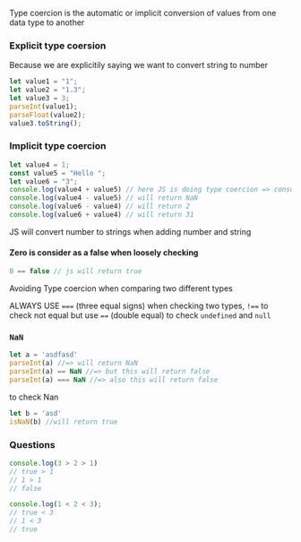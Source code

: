 Type coercion is the automatic or implicit conversion of values from one data type to another

### Explicit type coersion
Because we are explicitily saying we want to convert string to number

```js
let value1 = "1";
let value2 = "1.3";
let value3 = 3;
parseInt(value1);
parseFloat(value2);
value3.toString();
```

### Implicit type coercion

```js
let value4 = 1;
const value5 = "Hello ";
let value6 = "3";
console.log(value4 + value5) // here JS is doing type coercion => console.log(a.toString() + b); output will be "1hello "
console.log(value4 - value5) // will return NaN
console.log(value6 - value4) // will return 2
console.log(value6 + value4) // will return 31
```

JS will convert number to strings when adding number and string

#### Zero is consider as a false when loosely checking

```js
0 == false // js will return true
```

Avoiding Type coercion when comparing two different types

ALWAYS USE `===` (three equal signs) when checking two types, `!==` to check not equal
but use  `==` (double equal) to check `undefined` and `null`

### `NaN`

```js
let a = 'asdfasd'
parseInt(a) //=> will return NaN
parseInt(a) == NaN //=> but this will return false
parseInt(a) === NaN //=> also this will return false
```

to check Nan

```js
let b = 'asd'
isNaN(b) //will return true
```

### Questions

```js
console.log(3 > 2 > 1)
// true > 1
// 1 > 1
// false
```

```js
console.log(1 < 2 < 3);
// true < 3
// 1 < 3
// true
```